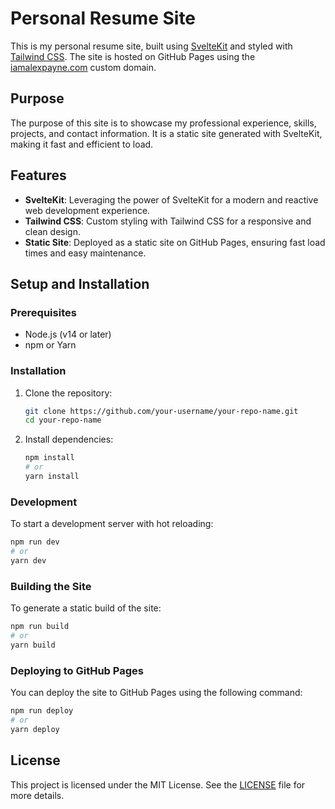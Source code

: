 
# Personal Resume Site

This is my personal resume site, built using [SvelteKit](https://kit.svelte.dev/) and styled with [Tailwind CSS](https://tailwindcss.com/). The site is hosted on GitHub Pages using the [iamalexpayne.com](http://iamalexpayne.com) custom domain.


## Purpose

The purpose of this site is to showcase my professional experience, skills, projects, and contact information. It is a static site generated with SvelteKit, making it fast and efficient to load.


## Features

- **SvelteKit**: Leveraging the power of SvelteKit for a modern and reactive web development experience.
- **Tailwind CSS**: Custom styling with Tailwind CSS for a responsive and clean design.
- **Static Site**: Deployed as a static site on GitHub Pages, ensuring fast load times and easy maintenance.


## Setup and Installation

### Prerequisites

- Node.js (v14 or later)
- npm or Yarn

### Installation

1. Clone the repository:
   ```bash
   git clone https://github.com/your-username/your-repo-name.git
   cd your-repo-name
   ```

2. Install dependencies:
   ```bash
   npm install
   # or
   yarn install
   ```

### Development

To start a development server with hot reloading:
```bash
npm run dev
# or
yarn dev
```

### Building the Site

To generate a static build of the site:
```bash
npm run build
# or
yarn build
```

### Deploying to GitHub Pages

You can deploy the site to GitHub Pages using the following command:
```bash
npm run deploy
# or
yarn deploy
```

## License

This project is licensed under the MIT License. See the [LICENSE](LICENSE) file for more details.
